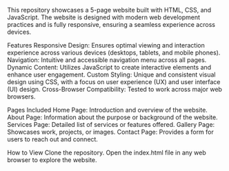 This repository showcases a 5-page website built with HTML, CSS, and JavaScript. The website is designed with modern web development practices and is fully responsive, ensuring a seamless experience across devices.

Features
Responsive Design: Ensures optimal viewing and interaction experience across various devices (desktops, tablets, and mobile phones).
Navigation: Intuitive and accessible navigation menu across all pages.
Dynamic Content: Utilizes JavaScript to create interactive elements and enhance user engagement.
Custom Styling: Unique and consistent visual design using CSS, with a focus on user experience (UX) and user interface (UI) design.
Cross-Browser Compatibility: Tested to work across major web browsers.

Pages Included
Home Page: Introduction and overview of the website.
About Page: Information about the purpose or background of the website.
Services Page: Detailed list of services or features offered.
Gallery Page: Showcases work, projects, or images.
Contact Page: Provides a form for users to reach out and connect.

How to View
Clone the repository.
Open the index.html file in any web browser to explore the website.
